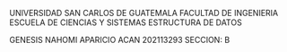 
UNIVERSIDAD SAN CARLOS DE GUATEMALA
FACULTAD DE INGENIERIA 
ESCUELA DE CIENCIAS Y SISTEMAS
ESTRUCTURA DE DATOS 

<div style ="text-aling:rigth"> GENESIS NAHOMI APARICIO ACAN
  202113293
  SECCION: B
  </div
